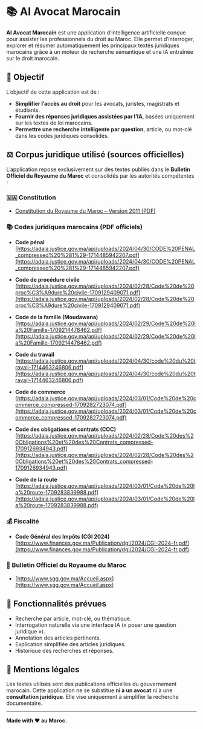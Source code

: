 # 📚 AI Avocat Marocain

**AI Avocat Marocain** est une application d’intelligence artificielle conçue pour assister les professionnels du droit au Maroc. Elle permet d’interroger, explorer et résumer automatiquement les principaux textes juridiques marocains grâce à un moteur de recherche sémantique et une IA entraînée sur le droit marocain.

## 🌟 Objectif

L’objectif de cette application est de :
- **Simplifier l’accès au droit** pour les avocats, juristes, magistrats et étudiants.
- **Fournir des réponses juridiques assistées par l’IA**, basées uniquement sur les textes de loi marocains.
- **Permettre une recherche intelligente par question**, article, ou mot-clé dans les codes juridiques consolidés.

## ⚖️ Corpus juridique utilisé (sources officielles)

L’application repose exclusivement sur des textes publiés dans le **Bulletin Officiel du Royaume du Maroc** et consolidés par les autorités compétentes :

### 🇲🇦 Constitution
- [Constitution du Royaume du Maroc – Version 2011 (PDF)](https://www.sgg.gov.ma/Portals/0/constitution/Constitution_2011_Fr.pdf)

### 📚 Codes juridiques marocains (PDF officiels)

- **Code pénal**  
  [https://adala.justice.gov.ma/api/uploads/2024/04/30/CODE%20PENAL_compressed%20%281%29-1714485942207.pdf](https://adala.justice.gov.ma/api/uploads/2024/04/30/CODE%20PENAL_compressed%20%281%29-1714485942207.pdf)

- **Code de procédure civile**  
  [https://adala.justice.gov.ma/api/uploads/2024/02/28/Code%20de%20proc%C3%A9dure%20civile-1709129409071.pdf](https://adala.justice.gov.ma/api/uploads/2024/02/28/Code%20de%20proc%C3%A9dure%20civile-1709129409071.pdf)

- **Code de la famille (Moudawana)**  
  [https://adala.justice.gov.ma/api/uploads/2024/02/29/Code%20de%20la%20Famille-1709214478462.pdf](https://adala.justice.gov.ma/api/uploads/2024/02/29/Code%20de%20la%20Famille-1709214478462.pdf)

- **Code du travail**  
  [https://adala.justice.gov.ma/api/uploads/2024/04/30/code%20du%20travail-1714463246806.pdf](https://adala.justice.gov.ma/api/uploads/2024/04/30/code%20du%20travail-1714463246806.pdf)

- **Code de commerce**  
  [https://adala.justice.gov.ma/api/uploads/2024/03/01/Code%20de%20commerce_compressed-1709282723074.pdf](https://adala.justice.gov.ma/api/uploads/2024/03/01/Code%20de%20commerce_compressed-1709282723074.pdf)

- **Code des obligations et contrats (COC)**  
  [https://adala.justice.gov.ma/api/uploads/2024/02/28/Code%20des%20Obligations%20et%20des%20Contrats_compressed-1709126934943.pdf](https://adala.justice.gov.ma/api/uploads/2024/02/28/Code%20des%20Obligations%20et%20des%20Contrats_compressed-1709126934943.pdf)

- **Code de la route**  
  [https://adala.justice.gov.ma/api/uploads/2024/03/01/Code%20de%20la%20route-1709283839988.pdf](https://adala.justice.gov.ma/api/uploads/2024/03/01/Code%20de%20la%20route-1709283839988.pdf)

### 💰 Fiscalité

- **Code Général des Impôts (CGI 2024)**  
  [https://www.finances.gov.ma/Publication/dgi/2024/CGI-2024-fr.pdf](https://www.finances.gov.ma/Publication/dgi/2024/CGI-2024-fr.pdf)

### 📰 Bulletin Officiel du Royaume du Maroc
- [https://www.sgg.gov.ma/Accueil.aspx](https://www.sgg.gov.ma/Accueil.aspx)

## 🧠 Fonctionnalités prévues
- Recherche par article, mot-clé, ou thématique.
- Interrogation naturelle via une interface IA (« poser une question juridique »).
- Annotation des articles pertinents.
- Explication simplifiée des articles juridiques.
- Historique des recherches et réponses.

## 📜 Mentions légales
Les textes utilisés sont des publications officielles du gouvernement marocain. Cette application ne se substitue **ni à un avocat** ni à une **consultation juridique**. Elle vise uniquement à simplifier la recherche documentaire.

---

**Made with ❤️ au Maroc.**